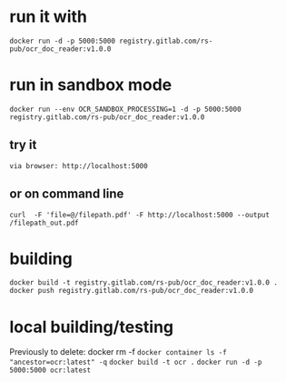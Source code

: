 
# run it with
`docker run -d -p 5000:5000 registry.gitlab.com/rs-pub/ocr_doc_reader:v1.0.0`

# run in sandbox mode
`docker run --env OCR_SANDBOX_PROCESSING=1 -d -p 5000:5000 registry.gitlab.com/rs-pub/ocr_doc_reader:v1.0.0`

## try it
`via browser: http://localhost:5000`

## or on command line
`curl  -F 'file=@/filepath.pdf' -F http://localhost:5000 --output /filepath_out.pdf`


# building
`docker build -t registry.gitlab.com/rs-pub/ocr_doc_reader:v1.0.0 .`
`docker push registry.gitlab.com/rs-pub/ocr_doc_reader:v1.0.0`


# local building/testing
Previously to delete: docker rm -f `docker container ls -f "ancestor=ocr:latest" -q`
`docker build -t ocr .`
`docker run -d -p 5000:5000 ocr:latest`
